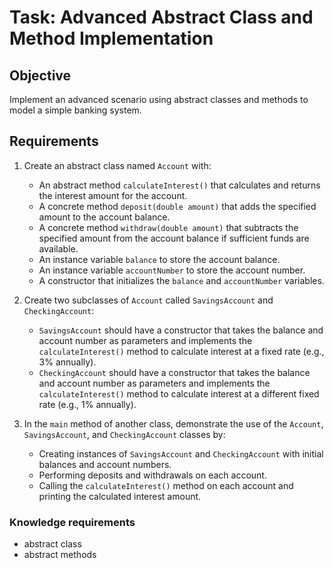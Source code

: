 # Task: Advanced Abstract Class and Method Implementation

## Objective
Implement an advanced scenario using abstract classes and methods to model a simple banking system.

## Requirements

1. Create an abstract class named `Account` with:
   - An abstract method `calculateInterest()` that calculates and returns the interest amount for the account.
   - A concrete method `deposit(double amount)` that adds the specified amount to the account balance.
   - A concrete method `withdraw(double amount)` that subtracts the specified amount from the account balance if sufficient funds are available.
   - An instance variable `balance` to store the account balance.
   - An instance variable `accountNumber` to store the account number.
   - A constructor that initializes the `balance` and `accountNumber` variables.

2. Create two subclasses of `Account` called `SavingsAccount` and `CheckingAccount`:
   - `SavingsAccount` should have a constructor that takes the balance and account number as parameters and implements the `calculateInterest()` method to calculate interest at a fixed rate (e.g., 3% annually).
   - `CheckingAccount` should have a constructor that takes the balance and account number as parameters and implements the `calculateInterest()` method to calculate interest at a different fixed rate (e.g., 1% annually).

3. In the `main` method of another class, demonstrate the use of the `Account`, `SavingsAccount`, and `CheckingAccount` classes by:
   - Creating instances of `SavingsAccount` and `CheckingAccount` with initial balances and account numbers.
   - Performing deposits and withdrawals on each account.
   - Calling the `calculateInterest()` method on each account and printing the calculated interest amount.

### Knowledge requirements
- abstract class 
- abstract methods 
